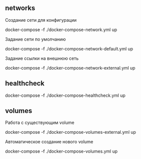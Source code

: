 ## networks

Создание сети для конфигурации

docker-compose -f ./docker-compose-network.yml up

Задание сети по умолчанию

docker-compose -f ./docker-compose-network-default.yml up

Задание ссылки на внешнюю сеть

docker-compose -f ./docker-compose-network-external.yml up


## healthcheck 

docker-compose -f ./docker-compose-healthcheck.yml up

## volumes

Работа с существующим volume

docker-compose -f ./docker-compose-volumes-external.yml up 


Автоматическое создание нового volume 

docker-compose -f ./docker-compose-volumes.yml up

